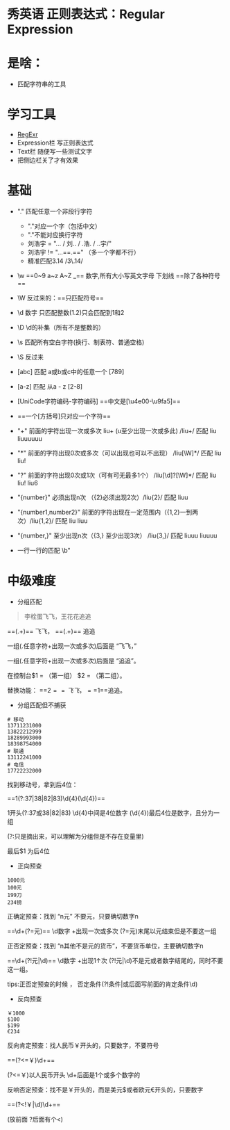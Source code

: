 # 秀英语 正则表达式：Regular Expression
# 是啥：
* 匹配字符串的工具
# 学习工具
* [RegExr](https://regexr.com/)
* Expression栏 写正则表达式
* Text栏 随便写一些测试文字
* 把侧边栏关了才有<mark></mark>效果
# 基础
* "." 匹配任意一个非段行字符
    * "."对应一个字（包括中文）
    * "."不能对应换行字符
    * 刘浩宇 = "... / 刘.. / .浩. / ..宇/" 
    * 刘浩宇 != "...==.==" （多一个字都不行）
    * 精准匹配3.14 /3\\.14/

* \w ==0~9 a~z A~Z _== 数字,所有大小写英文字母 下划线 ==除了各种符号==
* \W 反过来的：==只匹配符号==
* \d 数字 只匹配整数(1.2)只会匹配到1和2
* \D \d的补集（所有不是整数的）
* \s 匹配所有空白字符(换行、制表符、普通空格)
* \S 反过来
* [abc] 匹配 a或b或c中的任意一个 [789]
* [a-z] 匹配 从a - z             [2-8]
* [UniCode字符编码-字符编码] ==中文是[\\u4e00-\\u9fa5]==
* ==一个[方括号]只对应一个字符==
* "+" 前面的字符出现一次或多次 liu+ (u至少出现一次或多此) /liu+/ 匹配 liu liuuuuuu
* "*" 前面的字符出现0次或多次（可以出现也可以不出现） /liu[\W]\*/ 匹配 liu liu! 
* "?" 前面的字符出现0次或1次（可有可无最多1个） /liu[\d]?[\W]*/ 匹配 liu liu! liu6
* "{number}" 必须出现n次 （{2}必须出现2次）/liu{2}/ 匹配 liuu
* "{number1,number2}" 前面的字符出现在一定范围内（{1,2}一到两次）/liu{1,2}/ 匹配 liu liuu
* "{number,}" 至少出现n次（{3,} 至少出现3次） /liu{3,}/ 匹配 liuuu liuuuu
* 一行一行的匹配 \b"

# 中级难度
* 分组匹配
> 李栓蛋飞飞，王花花追追
   
==(.+)== 飞飞， ==(.+)== 追追

一组(.任意字符+出现一次或多次)后面是 “飞飞，”

一组(.任意字符+出现一次或多次)后面是 “追追”。

在控制台$1 = （第一组） $2 = （第二组）。

替换功能： ==$2==飞飞，==$1==追追。
* 分组匹配但不捕获
```
# 移动
13711231000
13822212999
18289993000
18398754000
# 联通
13112241000
# 电信
17722232000
```
找到移动号，拿到后4位：

==1(?:37|38|82|83)\d{4}(\d{4})==

1开头(?:37或38|82|83) \d{4}中间是4位数字 (\d{4})最后4位是数字，且分为一组

(?:只是摘出来，可以理解为分组但是不存在变量里)

最后$1 为后4位
* 正向预查
```
1000元
100元
199刀
234镑
```
正确定预查：找到 “n元” 不要元，只要确切数字n

==\d+(?=元)== \d数字 +出现一次或多次 (?=元)末尾以元结束但是不要这一组

正否定预查：找到 “n其他不是元的货币”，不要货币单位，主要确切数字n

==\d+(?!元|\d)== \d数字 +出现1↑次 (?!元|\d)不是元或者数字结尾的，同时不要这一组。

tips:正否定预查的时候 ， 否定条件(?!条件|或后面写前面的肯定条件\\d)
* 反向预查
```
￥1000
$100
$199
€234
```
反向肯定预查：找人民币￥开头的，只要数字，不要符号

==(?<=￥)\d+==

(?<=￥)以人民币开头 \d+后面是1个或多个数字的

反响否定预查：找不是￥开头的，而是美元$或者欧元€开头的，只要数字

==(?<!￥|\d)\d+==

(放前面 ?后面有个<)
